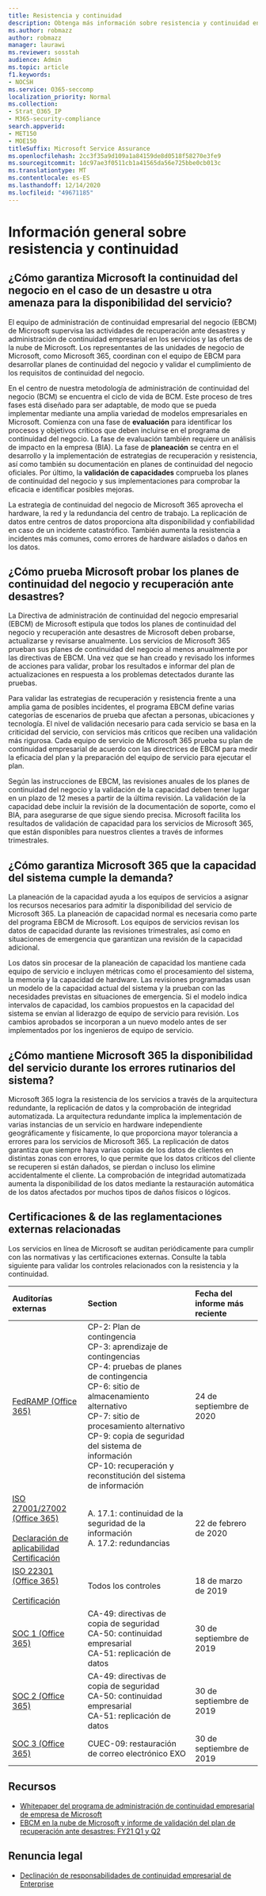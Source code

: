 ```yaml
---
title: Resistencia y continuidad
description: Obtenga más información sobre resistencia y continuidad en Microsoft 365
ms.author: robmazz
author: robmazz
manager: laurawi
ms.reviewer: sosstah
audience: Admin
ms.topic: article
f1.keywords:
- NOCSH
ms.service: O365-seccomp
localization_priority: Normal
ms.collection:
- Strat_O365_IP
- M365-security-compliance
search.appverid:
- MET150
- MOE150
titleSuffix: Microsoft Service Assurance
ms.openlocfilehash: 2cc3f35a9d109a1a84159de8d0518f58270e3fe9
ms.sourcegitcommit: 1dc97ae3f0511cb1a41565da56e725bbe0cb013c
ms.translationtype: MT
ms.contentlocale: es-ES
ms.lasthandoff: 12/14/2020
ms.locfileid: "49671185"
---
```

# <a name="resiliency-and-continuity-overview"></a>Información general sobre resistencia y continuidad

## <a name="how-does-microsoft-ensure-business-continuity-in-the-case-of-a-disaster-or-other-threat-to-service-availability"></a>¿Cómo garantiza Microsoft la continuidad del negocio en el caso de un desastre u otra amenaza para la disponibilidad del servicio?

El equipo de administración de continuidad empresarial del negocio (EBCM) de Microsoft supervisa las actividades de recuperación ante desastres y administración de continuidad empresarial en los servicios y las ofertas de la nube de Microsoft. Los representantes de las unidades de negocio de Microsoft, como Microsoft 365, coordinan con el equipo de EBCM para desarrollar planes de continuidad del negocio y validar el cumplimiento de los requisitos de continuidad del negocio.

En el centro de nuestra metodología de administración de continuidad del negocio (BCM) se encuentra el ciclo de vida de BCM. Este proceso de tres fases está diseñado para ser adaptable, de modo que se pueda implementar mediante una amplia variedad de modelos empresariales en Microsoft. Comienza con una fase de **evaluación** para identificar los procesos y objetivos críticos que deben incluirse en el programa de continuidad del negocio. La fase de evaluación también requiere un análisis de impacto en la empresa (BIA). La fase de **planeación** se centra en el desarrollo y la implementación de estrategias de recuperación y resistencia, así como también su documentación en planes de continuidad del negocio oficiales. Por último, la **validación de capacidades** comprueba los planes de continuidad del negocio y sus implementaciones para comprobar la eficacia e identificar posibles mejoras.

La estrategia de continuidad del negocio de Microsoft 365 aprovecha el hardware, la red y la redundancia del centro de trabajo. La replicación de datos entre centros de datos proporciona alta disponibilidad y confiabilidad en caso de un incidente catastrófico. También aumenta la resistencia a incidentes más comunes, como errores de hardware aislados o daños en los datos.

## <a name="how-does-microsoft-test-business-continuity-and-disaster-recovery-plans"></a>¿Cómo prueba Microsoft probar los planes de continuidad del negocio y recuperación ante desastres?

La Directiva de administración de continuidad del negocio empresarial (EBCM) de Microsoft estipula que todos los planes de continuidad del negocio y recuperación ante desastres de Microsoft deben probarse, actualizarse y revisarse anualmente. Los servicios de Microsoft 365 prueban sus planes de continuidad del negocio al menos anualmente por las directivas de EBCM. Una vez que se han creado y revisado los informes de acciones para validar, probar los resultados e informar del plan de actualizaciones en respuesta a los problemas detectados durante las pruebas.

Para validar las estrategias de recuperación y resistencia frente a una amplia gama de posibles incidentes, el programa EBCM define varias categorías de escenarios de prueba que afectan a personas, ubicaciones y tecnología. El nivel de validación necesario para cada servicio se basa en la criticidad del servicio, con servicios más críticos que reciben una validación más rigurosa. Cada equipo de servicio de Microsoft 365 prueba su plan de continuidad empresarial de acuerdo con las directrices de EBCM para medir la eficacia del plan y la preparación del equipo de servicio para ejecutar el plan.

Según las instrucciones de EBCM, las revisiones anuales de los planes de continuidad del negocio y la validación de la capacidad deben tener lugar en un plazo de 12 meses a partir de la última revisión. La validación de la capacidad debe incluir la revisión de la documentación de soporte, como el BIA, para asegurarse de que sigue siendo precisa. Microsoft facilita los resultados de validación de capacidad para los servicios de Microsoft 365, que están disponibles para nuestros clientes a través de informes trimestrales.

## <a name="how-does-microsoft-365-ensure-system-capacity-meets-demand"></a>¿Cómo garantiza Microsoft 365 que la capacidad del sistema cumple la demanda?

La planeación de la capacidad ayuda a los equipos de servicios a asignar los recursos necesarios para admitir la disponibilidad del servicio de Microsoft 365. La planeación de capacidad normal es necesaria como parte del programa EBCM de Microsoft. Los equipos de servicios revisan los datos de capacidad durante las revisiones trimestrales, así como en situaciones de emergencia que garantizan una revisión de la capacidad adicional.

Los datos sin procesar de la planeación de capacidad los mantiene cada equipo de servicio e incluyen métricas como el procesamiento del sistema, la memoria y la capacidad de hardware. Las revisiones programadas usan un modelo de la capacidad actual del sistema y la prueban con las necesidades previstas en situaciones de emergencia. Si el modelo indica intervalos de capacidad, los cambios propuestos en la capacidad del sistema se envían al liderazgo de equipo de servicio para revisión. Los cambios aprobados se incorporan a un nuevo modelo antes de ser implementados por los ingenieros de equipo de servicio.

## <a name="how-does-microsoft-365-maintain-service-availability-during-routine-system-failures"></a>¿Cómo mantiene Microsoft 365 la disponibilidad del servicio durante los errores rutinarios del sistema?

Microsoft 365 logra la resistencia de los servicios a través de la arquitectura redundante, la replicación de datos y la comprobación de integridad automatizada. La arquitectura redundante implica la implementación de varias instancias de un servicio en hardware independiente geográficamente y físicamente, lo que proporciona mayor tolerancia a errores para los servicios de Microsoft 365. La replicación de datos garantiza que siempre haya varias copias de los datos de clientes en distintas zonas con errores, lo que permite que los datos críticos del cliente se recuperen si están dañados, se pierdan o incluso los elimine accidentalmente el cliente. La comprobación de integridad automatizada aumenta la disponibilidad de los datos mediante la restauración automática de los datos afectados por muchos tipos de daños físicos o lógicos.

## <a name="related-external-regulations--certifications"></a>Certificaciones & de las reglamentaciones externas relacionadas

Los servicios en línea de Microsoft se auditan periódicamente para cumplir con las normativas y las certificaciones externas. Consulte la tabla siguiente para validar los controles relacionados con la resistencia y la continuidad.

| **Auditorías externas** | **Section** | **Fecha del informe más reciente** |
|:--------------------|:------------|:-----------------------|
| [FedRAMP (Office 365)](https://compliance.microsoft.com/compliancemanager) | CP-2: Plan de contingencia <br> CP-3: aprendizaje de contingencias <br> CP-4: pruebas de planes de contingencia <br> CP-6: sitio de almacenamiento alternativo <br> CP-7: sitio de procesamiento alternativo <br> CP-9: copia de seguridad del sistema de información <br> CP-10: recuperación y reconstitución del sistema de información | 24 de septiembre de 2020 |
| [ISO 27001/27002 (Office 365)](https://servicetrust.microsoft.com/ViewPage/MSComplianceGuideV3?command=Download&downloadType=Document&downloadId=d7864d4f-e053-4cc4-a964-fa526d07c3be&tab=7027ead0-3d6b-11e9-b9e1-290b1eb4cdeb&docTab=7027ead0-3d6b-11e9-b9e1-290b1eb4cdeb_ISO_Reports) <br><br> [Declaración de aplicabilidad](https://servicetrust.microsoft.com/ViewPage/MSComplianceGuide?command=Download&downloadType=Document&downloadId=8ee1e46b-2ada-4e7b-bb7d-4c55a8cb6fcd&docTab=4ce99610-c9c0-11e7-8c2c-f908a777fa4d_ISO_Reports) <br> [Certificación](https://servicetrust.microsoft.com/ViewPage/MSComplianceGuideV3?command=Download&downloadType=Document&downloadId=1e84a14a-2468-45ac-9412-5e53250d57ec&tab=7027ead0-3d6b-11e9-b9e1-290b1eb4cdeb&docTab=7027ead0-3d6b-11e9-b9e1-290b1eb4cdeb_ISO_Reports) | A. 17.1: continuidad de la seguridad de la información <br> A. 17.2: redundancias | 22 de febrero de 2020 |
| [ISO 22301 (Office 365)](https://servicetrust.microsoft.com/ViewPage/MSComplianceGuideV3?command=Download&downloadType=Document&downloadId=13951eb3-6339-4629-b80d-dd0d43812fe7&tab=7027ead0-3d6b-11e9-b9e1-290b1eb4cdeb&docTab=7027ead0-3d6b-11e9-b9e1-290b1eb4cdeb_ISO_Reports) <br><br> [Certificación](https://servicetrust.microsoft.com/ViewPage/MSComplianceGuideV3?command=Download&downloadType=Document&downloadId=2bb29cc0-53e7-4a53-a9de-871316e1b80c&tab=7027ead0-3d6b-11e9-b9e1-290b1eb4cdeb&docTab=7027ead0-3d6b-11e9-b9e1-290b1eb4cdeb_ISO_Reports) | Todos los controles | 18 de marzo de 2019 |
| [SOC 1 (Office 365)](https://servicetrust.microsoft.com/ViewPage/MSComplianceGuideV3?command=Download&downloadType=Document&downloadId=b07c0f7b-6bd5-4544-8255-7a5f14bf914a&tab=7027ead0-3d6b-11e9-b9e1-290b1eb4cdeb&docTab=7027ead0-3d6b-11e9-b9e1-290b1eb4cdeb_SOC_/_SSAE_16_Reports) | CA-49: directivas de copia de seguridad <br> CA-50: continuidad empresarial <br> CA-51: replicación de datos | 30 de septiembre de 2019 |
| [SOC 2 (Office 365)](https://servicetrust.microsoft.com/ViewPage/MSComplianceGuideV3?command=Download&downloadType=Document&downloadId=fa062990-e758-4ddc-ace3-7fb21a301d09&tab=7027ead0-3d6b-11e9-b9e1-290b1eb4cdeb&docTab=7027ead0-3d6b-11e9-b9e1-290b1eb4cdeb_SOC_/_SSAE_16_Rep-11e9-b9e1-290b1eb4cdeb_SOC_/_SSAE_16_Reports) | CA-49: directivas de copia de seguridad <br> CA-50: continuidad empresarial <br> CA-51: replicación de datos | 30 de septiembre de 2019 |
| [SOC 3 (Office 365)](https://servicetrust.microsoft.com/ViewPage/MSComplianceGuideV3?command=Download&downloadType=Document&downloadId=9df8b99b-96ce-49a9-bff4-268031dcc9a6&tab=7027ead0-3d6b-11e9-b9e1-290b1eb4cdeb&docTab=7027ead0-3d6b-11e9-b9e1-290b1eb4cdeb_SOC_/_SSAE_16_Reports) | CUEC-09: restauración de correo electrónico EXO | 30 de septiembre de 2019 |

## <a name="resources"></a>Recursos

- [Whitepaper del programa de administración de continuidad empresarial de empresa de Microsoft](https://servicetrust.microsoft.com/ViewPage/TrustDocumentsV3?command=Download&downloadType=Document&downloadId=64f922a6-d624-40dd-a8ae-6f996b5186f3&tab=7f51cb60-3d6c-11e9-b2af-7bb9f5d2d913&docTab=7f) 
- [EBCM en la nube de Microsoft y informe de validación del plan de recuperación ante desastres: FY21 Q1 y Q2](https://servicetrust.microsoft.com/ViewPage/TrustDocumentsV3?command=Download&downloadType=Document&downloadId=b4181ab3-b03d-4a62-b396-4bfd1c98ddb0&tab=7f51cb60-3d6c-11e9-b2af-7bb9f5d2d913&docTab=7f51cb60-3d6c-11e9-b2af-7bb9f5d2d913_FAQ_and_White_Papers)

## <a name="legal-disclaimer"></a>Renuncia legal

- [Declinación de responsabilidades de continuidad empresarial de Enterprise](assurance-ebcm-legal-disclaimer.md)